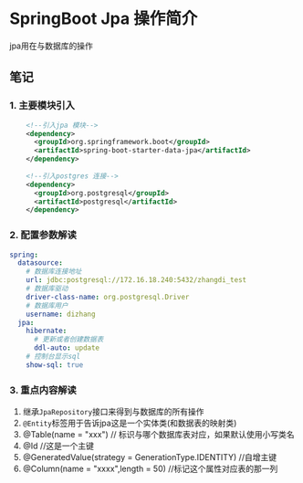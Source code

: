 # SpringBoot Jpa 操作简介

jpa用在与数据库的操作

## 笔记

### 1. 主要模块引入
```xml
    <!--引入jpa 模块-->
    <dependency>
      <groupId>org.springframework.boot</groupId>
      <artifactId>spring-boot-starter-data-jpa</artifactId>
    </dependency>
    
    <!--引入postgres 连接-->
    <dependency>
      <groupId>org.postgresql</groupId>
      <artifactId>postgresql</artifactId>
    </dependency>
```

### 2. 配置参数解读
```yaml
spring:
  datasource:
    # 数据库连接地址
    url: jdbc:postgresql://172.16.18.240:5432/zhangdi_test
    # 数据库驱动
    driver-class-name: org.postgresql.Driver
    # 数据库用户
    username: dizhang
  jpa:
    hibernate:
      # 更新或者创建数据表
      ddl-auto: update
    # 控制台显示sql
    show-sql: true

```

### 3. 重点内容解读
1. 继承`JpaRepository`接口来得到与数据库的所有操作
2. `@Entity`标签用于告诉jpa这是一个实体类(和数据表的映射类)
3. @Table(name = "xxx") // 标识与哪个数据库表对应，如果默认使用小写类名
4. @Id //这是一个主键
5. @GeneratedValue(strategy = GenerationType.IDENTITY) //自增主键
6. @Column(name = "xxxx",length = 50) //标记这个属性对应表的那一列

